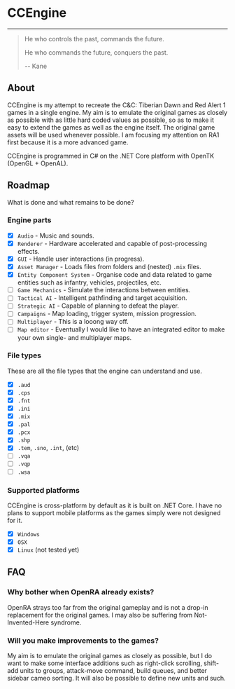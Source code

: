 # CCEngine
---

> He who controls the past, commands the future.
>
> He who commands the future, conquers the past.
>
> -- Kane

## About

CCEngine is my attempt to recreate the C&C: Tiberian Dawn and Red Alert 1 games in a single engine. My aim is to emulate the original games as closely as possible with as little hard coded values as possible, so as to make it easy to extend the games as well as the engine itself. The original game assets will be used whenever possible. I am focusing my attention on RA1 first because it is a more advanced game.

CCEngine is programmed in C# on the .NET Core platform with OpenTK (OpenGL + OpenAL).

## Roadmap

What is done and what remains to be done?

### Engine parts

* [x] `Audio` - Music and sounds.
* [x] `Renderer` - Hardware accelerated and capable of post-processing effects.
* [x] `GUI` - Handle user interactions (in progress).
* [x] `Asset Manager` - Loads files from folders and (nested) `.mix` files.
* [x] `Entity Component System` - Organise code and data related to game entities such as infantry, vehicles, projectiles, etc.
* [ ] `Game Mechanics` - Simulate the interactions between entities.
* [ ] `Tactical AI` - Intelligent pathfinding and target acquisition.
* [ ] `Strategic AI` - Capable of planning to defeat the player.
* [ ] `Campaigns` - Map loading, trigger system, mission progression.
* [ ] `Multiplayer` - This is a looong way off.
* [ ] `Map editor` - Eventually I would like to have an integrated editor to make your own single- and multiplayer maps.

### File types

These are all the file types that the engine can understand and use.

* [x] `.aud`
* [x] `.cps`
* [x] `.fnt`
* [x] `.ini`
* [x] `.mix`
* [x] `.pal`
* [x] `.pcx`
* [x] `.shp`
* [x] `.tem`, `.sno`, `.int`, (etc)
* [ ] `.vqa`
* [ ] `.vqp`
* [ ] `.wsa`

### Supported platforms

CCEngine is cross-platform by default as it is built on .NET Core. I have no plans to support mobile platforms as the games simply were not designed for it.

* [x] `Windows`
* [x] `OSX`
* [x] `Linux` (not tested yet)

## FAQ

### Why bother when OpenRA already exists?

OpenRA strays too far from the original gameplay and is not a drop-in replacement for the original games. I may also be suffering from Not-Invented-Here syndrome.

### Will you make improvements to the games?

My aim is to emulate the original games as closely as possible, but I do want to make some interface additions such as right-click scrolling, shift-add units to groups, attack-move command, build queues, and better sidebar cameo sorting. It will also be possible to define new units and such.
